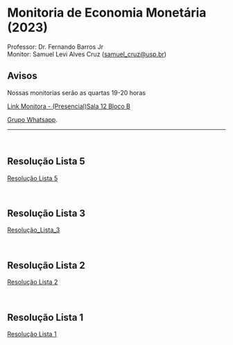 # Monitoria de Economia Monetária (2023)
Professor: Dr. Fernando Barros Jr
<br>
Monitor: Samuel Levi Alves Cruz (samuel_cruz@usp.br)
<br>

## Avisos

Nossas monitorias serão as quartas 19-20 horas

[Link Monitora - (Presencial)Sala 12 Bloco B](https://meet.google.com/zjq-nyff-bns)

[Grupo Whatsapp](https://chat.whatsapp.com/FuNmRDfmitk4CEOgoUGqLb).

---
<br>

## Resolução Lista 5
[Resolução Lista 5](https://github.com/samuelcruz4/Economia-Monetaria/files/13462114/Lista_5_Eco_Monetaria.1.pdf)

<br>

## Resolução Lista 3
[Resolução_Lista_3](https://github.com/samuelcruz4/Economia-Monetaria/files/13349004/Lista_3_Eco_Monetaria__Respostas.pdf)

<br>

## Resolução Lista 2
[Resolução Lista 2](https://github.com/samuelcruz4/Economia-Monetaria/files/12738196/Lista_2_Eco_Monetaria.1.pdf)


<br>

## Resolução Lista 1
[Resolução Lista 1](https://github.com/samuelcruz4/Economia-Monetaria/files/12539213/Resolucao.Lista.1.pdf)
